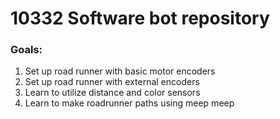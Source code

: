 # 10332 Software bot repository
### Goals:

1. Set up road runner with basic motor encoders
2. Set up road runner with external encoders
3. Learn to utilize distance and color sensors
4. Learn to make roadrunner paths using meep meep
